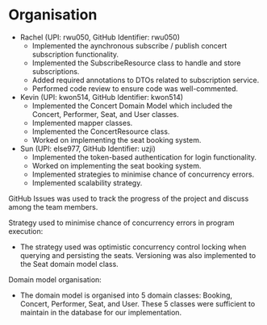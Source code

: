 # Organisation

* Rachel (UPI: rwu050, GitHub Identifier: rwu050)
    * Implemented the aynchronous subscribe / publish concert subscription functionality. 
    * Implemented the SubscribeResource class to handle and store subscriptions.
    * Added required annotations to DTOs related to subscription service.
    * Performed code review to ensure code was well-commented.
* Kevin (UPI: kwon514, GitHub Identifier: kwon514)
    * Implemented the Concert Domain Model which included the Concert, Performer, Seat, and User classes.
    * Implemented mapper classes.
    * Implemented the ConcertResource class.
    * Worked on implementing the seat booking system.
* Sun (UPI: else977, GitHub Identifier: uzji)
    * Implemented the token-based authentication for login functionality.
    * Worked on implementing the seat booking system.
    * Implemented strategies to minimise chance of concurrency errors.
    * Implemented scalability strategy.

GitHub Issues was used to track the progress of the project and discuss among the team members.

Strategy used to minimise chance of concurrency errors in program execution:

* The strategy used was optimistic concurrency control locking when querying and persisting the seats. Versioning was also implemented to the Seat domain model class.

Domain model organisation:

* The domain model is organised into 5 domain classes: Booking, Concert, Performer, Seat, and User. These 5 classes were sufficient to maintain in the database for our implementation.